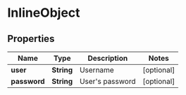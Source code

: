 

# InlineObject

## Properties

Name | Type | Description | Notes
------------ | ------------- | ------------- | -------------
**user** | **String** | Username |  [optional]
**password** | **String** | User&#39;s password |  [optional]



